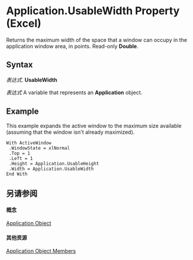 
# Application.UsableWidth Property (Excel)

Returns the maximum width of the space that a window can occupy in the application window area, in points. Read-only  **Double**.


## Syntax

 _表达式_. **UsableWidth**

 _表达式_ A variable that represents an **Application** object.


## Example

This example expands the active window to the maximum size available (assuming that the window isn't already maximized).


```
With ActiveWindow 
 .WindowState = xlNormal 
 .Top = 1 
 .Left = 1 
 .Height = Application.UsableHeight 
 .Width = Application.UsableWidth 
End With
```


## 另请参阅


#### 概念


[Application Object](19b73597-5cf9-4f56-8227-b5211f657f6f.md)
#### 其他资源


[Application Object Members](http://msdn.microsoft.com/library/4cb9ca42-8d07-cc9c-2d80-4eb9a5921e1e%28Office.15%29.aspx)